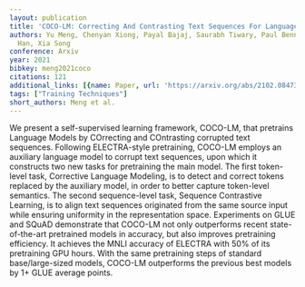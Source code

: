 ```yaml
---
layout: publication
title: 'COCO-LM: Correcting And Contrasting Text Sequences For Language Model Pretraining'
authors: Yu Meng, Chenyan Xiong, Payal Bajaj, Saurabh Tiwary, Paul Bennett, Jiawei
  Han, Xia Song
conference: Arxiv
year: 2021
bibkey: meng2021coco
citations: 121
additional_links: [{name: Paper, url: 'https://arxiv.org/abs/2102.08473'}]
tags: ["Training Techniques"]
short_authors: Meng et al.
---
```

We present a self-supervised learning framework, COCO-LM, that pretrains
Language Models by COrrecting and COntrasting corrupted text sequences.
Following ELECTRA-style pretraining, COCO-LM employs an auxiliary language
model to corrupt text sequences, upon which it constructs two new tasks for
pretraining the main model. The first token-level task, Corrective Language
Modeling, is to detect and correct tokens replaced by the auxiliary model, in
order to better capture token-level semantics. The second sequence-level task,
Sequence Contrastive Learning, is to align text sequences originated from the
same source input while ensuring uniformity in the representation space.
Experiments on GLUE and SQuAD demonstrate that COCO-LM not only outperforms
recent state-of-the-art pretrained models in accuracy, but also improves
pretraining efficiency. It achieves the MNLI accuracy of ELECTRA with 50% of
its pretraining GPU hours. With the same pretraining steps of standard
base/large-sized models, COCO-LM outperforms the previous best models by 1+
GLUE average points.